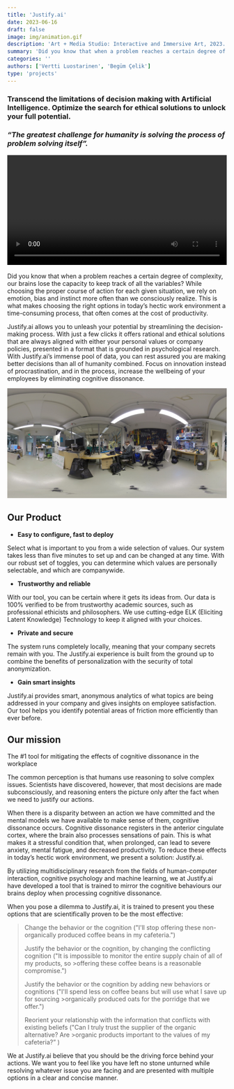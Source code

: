 ```yaml
---
title: 'Justify.ai'
date: 2023-06-16
draft: false
image: img/animation.gif
description: 'Art + Media Studio: Interactive and Immersive Art, 2023. Did you know that when a problem reaches a certain degree of complexity, our brains lose the capacity to keep track of all the variables?  While choosing the proper course of action for each given situation, we rely on emotion, bias and instinct more often than we consciously realize.  This is what makes choosing the right options in today’s hectic work environment a time-consuming process, that often comes at the cost of productivity. '
summary: 'Did you know that when a problem reaches a certain degree of complexity, our brains lose the capacity to keep track of all the variables?  While choosing the proper course of action for each given situation, we rely on emotion, bias and instinct more often than we consciously realize.  This is what makes choosing the right options in today’s hectic work environment a time-consuming process, that often comes at the cost of productivity. '
categories: ''
authors: ['Vertti Luostarinen', 'Begüm Çelik']
type: 'projects'
---
```


### Transcend the limitations of decision making with Artificial Intelligence. Optimize the search for ethical solutions to unlock your full potential.   

### *“The greatest challenge for humanity is solving the process of problem solving itself”.* 

<video controls width=100%>
  <source src ="./video/justify-ai.mp4" type="video/mp4">
  Your browser does not support the video tag.
</video>

Did you know that when a problem reaches a certain degree of complexity, our brains lose the capacity to keep track of all the variables?  While choosing the proper course of action for each given situation, we rely on emotion, bias and instinct more often than we consciously realize.  This is what makes choosing the right options in today’s hectic work environment a time-consuming process, that often comes at the cost of productivity. 

Justify.ai allows you to unleash your potential by streamlining the decision-making process. With just a few clicks it offers rational and ethical solutions that are always aligned with either your personal values or company policies, presented in a format that is grounded in psychological research. With Justify.ai’s immense pool of data, you can rest assured you are making better decisions than all of humanity combined. Focus on innovation instead of procrastination, and in the process, increase the wellbeing of your employees by eliminating cognitive dissonance. 

[![Justify AI Image](img/pano.jpg)](img/pano.jpg)

## Our Product

- **Easy to configure, fast to deploy**

Select what is important to you from a wide selection of values. Our system takes less than five minutes to set up and can be changed at any time. With our robust set of toggles, you can determine which values are personally selectable, and which are companywide. 

- **Trustworthy and reliable**

With our tool, you can be certain where it gets its ideas from. Our data is 100% verified to be from trustworthy academic sources, such as professional ethicists and philosophers. We use cutting-edge ELK (Eliciting Latent Knowledge) Technology to keep it aligned with your choices. 

- **Private and secure**

The system runs completely locally, meaning that your company secrets remain with you. The Justify.ai experience is built from the ground up to combine the benefits of personalization with the security of total anonymization.   

- **Gain smart insights**

Justify.ai provides smart, anonymous analytics of what topics are being addressed in your company and gives insights on employee satisfaction. Our tool helps you identify potential areas of friction more efficiently than ever before. 

## Our mission

The #1 tool for mitigating the effects of cognitive dissonance in the workplace 

The common perception is that humans use reasoning to solve complex issues. Scientists have discovered, however, that most decisions are made subconsciously, and reasoning enters the picture only after the fact when we need to justify our actions.  

When there is a disparity between an action we have committed and the mental models we have available to make sense of them, cognitive dissonance occurs. Cognitive dissonance registers in the anterior cingulate cortex, where the brain also processes sensations of pain. This is what makes it a stressful condition that, when prolonged, can lead to severe anxiety, mental fatigue, and decreased productivity. To reduce these effects in today’s hectic work environment, we present a solution: Justify.ai. 

By utilizing multidisciplinary research from the fields of human-computer interaction, cognitive psychology and machine learning, we at Justify.ai have developed a tool that is trained to mirror the cognitive behaviours our brains deploy when processing cognitive dissonance.  

When you pose a dilemma to Justify.ai, it is trained to present you these options that are scientifically proven to be the most effective: 

>Change the behavior or the cognition ("I'll stop offering these non-organically produced coffee beans in my cafeteria.") 
>
>Justify the behavior or the cognition, by changing the conflicting cognition ("It is impossible to monitor the entire supply chain of all of my products, so >offering these coffee beans is a reasonable compromise.") 
>
>Justify the behavior or the cognition by adding new behaviors or cognitions ("I'll spend less on coffee beans but will use what I save up for sourcing >organically produced oats for the porridge that we offer.") 
>
>Reorient your relationship with the information that conflicts with existing beliefs ("Can I truly trust the supplier of the organic alternative? Are >organic products important to the values of my cafeteria?” )

We at Justify.ai believe that you should be the driving force behind your actions. We want you to feel like you have left no stone unturned while resolving whatever issue you are facing and are presented with multiple options in a clear and concise manner. 
